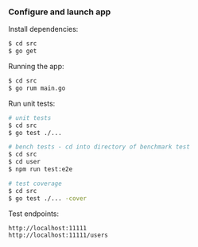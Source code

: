 ### Configure and launch app

Install dependencies:

```bash
$ cd src
$ go get
```

Running the app:

```bash
$ cd src
$ go rum main.go
```

Run unit tests:

```bash
# unit tests
$ cd src
$ go test ./...

# bench tests - cd into directory of benchmark test
$ cd src
$ cd user
$ npm run test:e2e

# test coverage
$ cd src
$ go test ./... -cover
```

Test endpoints:

```
http://localhost:11111
http://localhost:11111/users
```